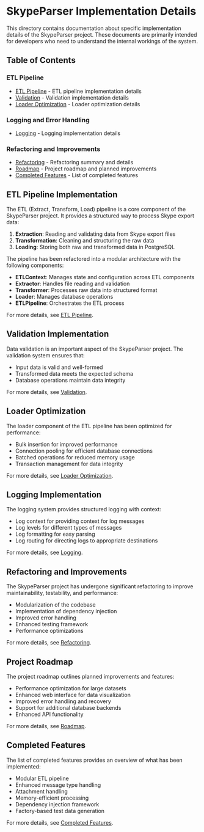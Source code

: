 # SkypeParser Implementation Details

This directory contains documentation about specific implementation details of the SkypeParser project. These documents are primarily intended for developers who need to understand the internal workings of the system.

## Table of Contents

### ETL Pipeline

- [ETL Pipeline](etl-pipeline.md) - ETL pipeline implementation details
- [Validation](validation.md) - Validation implementation details
- [Loader Optimization](loader-optimization.md) - Loader optimization details

### Logging and Error Handling

- [Logging](logging.md) - Logging implementation details

### Refactoring and Improvements

- [Refactoring](refactoring.md) - Refactoring summary and details
- [Roadmap](roadmap.md) - Project roadmap and planned improvements
- [Completed Features](completed-features.md) - List of completed features

## ETL Pipeline Implementation

The ETL (Extract, Transform, Load) pipeline is a core component of the SkypeParser project. It provides a structured way to process Skype export data:

1. **Extraction**: Reading and validating data from Skype export files
2. **Transformation**: Cleaning and structuring the raw data
3. **Loading**: Storing both raw and transformed data in PostgreSQL

The pipeline has been refactored into a modular architecture with the following components:

- **ETLContext**: Manages state and configuration across ETL components
- **Extractor**: Handles file reading and validation
- **Transformer**: Processes raw data into structured format
- **Loader**: Manages database operations
- **ETLPipeline**: Orchestrates the ETL process

For more details, see [ETL Pipeline](etl-pipeline.md).

## Validation Implementation

Data validation is an important aspect of the SkypeParser project. The validation system ensures that:

- Input data is valid and well-formed
- Transformed data meets the expected schema
- Database operations maintain data integrity

For more details, see [Validation](validation.md).

## Loader Optimization

The loader component of the ETL pipeline has been optimized for performance:

- Bulk insertion for improved performance
- Connection pooling for efficient database connections
- Batched operations for reduced memory usage
- Transaction management for data integrity

For more details, see [Loader Optimization](loader-optimization.md).

## Logging Implementation

The logging system provides structured logging with context:

- Log context for providing context for log messages
- Log levels for different types of messages
- Log formatting for easy parsing
- Log routing for directing logs to appropriate destinations

For more details, see [Logging](logging.md).

## Refactoring and Improvements

The SkypeParser project has undergone significant refactoring to improve maintainability, testability, and performance:

- Modularization of the codebase
- Implementation of dependency injection
- Improved error handling
- Enhanced testing framework
- Performance optimizations

For more details, see [Refactoring](refactoring.md).

## Project Roadmap

The project roadmap outlines planned improvements and features:

- Performance optimization for large datasets
- Enhanced web interface for data visualization
- Improved error handling and recovery
- Support for additional database backends
- Enhanced API functionality

For more details, see [Roadmap](roadmap.md).

## Completed Features

The list of completed features provides an overview of what has been implemented:

- Modular ETL pipeline
- Enhanced message type handling
- Attachment handling
- Memory-efficient processing
- Dependency injection framework
- Factory-based test data generation

For more details, see [Completed Features](completed-features.md).